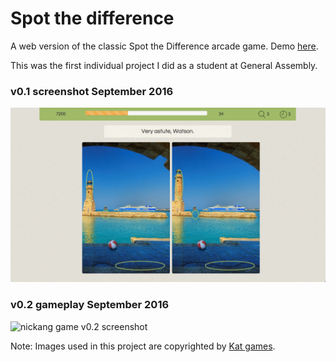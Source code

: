 # Spot the difference

A web version of the classic Spot the Difference arcade game. Demo [here](https://nickangtc.github.io/spot-the-difference/).

This was the first individual project I did as a student at General Assembly.

### v0.1 screenshot September 2016
![nickang game v0.1 screenshot](spot-the-difference.png)

### v0.2 gameplay September 2016

![nickang game v0.2 screenshot](http://i.giphy.com/3o7TKDTFUX3CPFdNqE.gif)

Note: Images used in this project are copyrighted by [Kat games](http://www.katgames.com/5spots/5spots.html).
